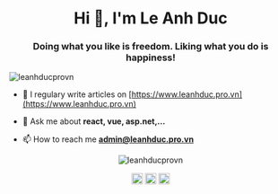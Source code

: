 <h1 align="center">Hi 👋, I'm Le Anh Duc</h1>
<h3 align="center">Doing what you like is freedom. Liking what you do is happiness!</h3>
<p align="left"> <img src="https://komarev.com/ghpvc/?username=leanhducprovn" alt="leanhducprovn" /> </p>

- 📝 I regulary write articles on [https://www.leanhduc.pro.vn](https://www.leanhduc.pro.vn)

- 💬 Ask me about **react, vue, asp.net,...**

- 📫 How to reach me **admin@leanhduc.pro.vn**

<p align="center"> <img src="https://github-readme-stats.vercel.app/api?username=leanhducprovn&show_icons=true" alt="leanhducprovn" /> </p>

<p align="center">
<a href="https://codepen.io/leanhducprovn" target="blank"><img align="center" src="https://cdn.jsdelivr.net/npm/simple-icons@3.0.1/icons/codepen.svg" alt="leanhducprovn" height="20" width="20" /></a>
<a href="https://dev.to/leanhducprovn" target="blank"><img align="center" src="https://cdn.jsdelivr.net/npm/simple-icons@3.0.1/icons/dev-dot-to.svg" alt="leanhducprovn" height="20" width="20" /></a>
<a href="https://fb.com/leanhduc.pro.vn" target="blank"><img align="center" src="https://cdn.jsdelivr.net/npm/simple-icons@3.0.1/icons/facebook.svg" alt="leanhducprovn" height="20" width="20" /></a>
</p>
